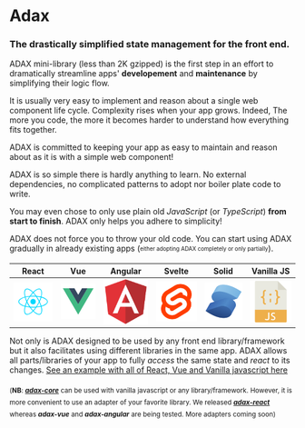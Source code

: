 # Adax
### The drastically simplified state management for the front end.
ADAX mini-library (less than 2K gzipped) is the first step in an effort to dramatically streamline apps' **developement** and **maintenance** by simplifying their logic flow.

It is usually very easy to implement and reason about a single web component life cycle.
Complexity rises when your app grows. Indeed, The more you code, the more it becomes harder to understand how everything fits together.

ADAX is committed to keeping your app as easy to maintain and reason about as it is with a simple web component!

ADAX is so simple there is hardly anything to learn.
No external dependencies, no complicated patterns to adopt nor boiler plate code to write.

You may even chose to only use plain old _JavaScript_ (or _TypeScript_) **from start to finish**.
ADAX only helps you adhere to simplicity!

ADAX does not force you to throw your old code. You can start using ADAX gradually in already existing apps (<sub><sup>either adopting ADAX completely or only partially</sup></sub>).

React | Vue | Angular | Svelte | Solid | Vanilla JS
:-------------------------:|:-------------------------:|:-------------------------:|:-------------------------:|:-------------------------:|:-------------------------:
[![adax-react](assets/react.svg)](https://github.com/MirjamElad/adax-react)  | [![adax-vue](assets/vue.svg)](https://github.com/MirjamElad/adax-vue) |  [![adax-angular](assets/angular.svg)](https://github.com/MirjamElad/adax-angular)  | ![Nextra icon](assets/svelte.svg)  |  ![Nextra icon](assets/solid.svg)  |  [![adax-core](assets/vanilla.svg)](https://github.com/MirjamElad/adax-core)  

Not only is ADAX designed to be used by any front end library/framework but it also facilitates using different libraries in the same app. ADAX allows all parts/libraries of your app to fully _access_ the same state and _react_ to its changes.
[See an example with all of React, Vue and Vanilla javascript here](https://github.com/MirjamElad/ADAX-Vanilla-Vue-React) 

<sub>(**NB**: _**[adax-core](https://github.com/MirjamElad/adax-core)**_ can be used with vanilla javascript or any library/framework. However, it is more convenient to use an adapter of your favorite library. We released _**[adax-react](https://github.com/MirjamElad/adax-react)**_ whereas _**adax-vue**_ and _**adax-angular**_ are being tested. More adapters coming soon)</sub>
